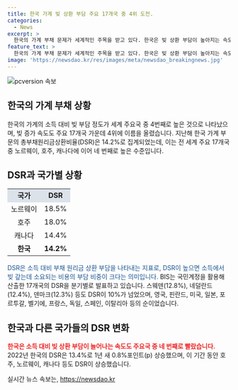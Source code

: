 ```yaml
---
title: 한국 가계 빚 상환 부담 주요 17개국 중 4위 도전.
categories:
  - News
excerpt: >
  한국의 가계 부채 문제가 세계적인 주목을 받고 있다. 한국은 빚 상환 부담이 높아지는 속도와 소득 대비 빚 부담 정도에서 주요국 중 상위권에 속한다. 국제결제은행(BIS)의 집계에 따르면 한국의 가계 부채 원리금상환비율(DSR)은 14.2%로, 노르웨이, 호주, 캐나다에 이어 4번째로 높은 수준이다. 또한, 2022년 한국의 DSR은 1년 새 0.8%p 증가한 13.4%로 나타났다. 이러한 추세는 한국의 경제 현황을 우려케 하고 있다.
feature_text: >
  한국의 가계 부채 문제가 세계적인 주목을 받고 있다. 한국은 빚 상환 부담이 높아지는 속도와 소득 대비 빚 부담 정도에서 주요국 중 상위권에 속한다. 국제결제은행(BIS)의 집계에 따르면 한국의 가계 부채 원리금상환비율(DSR)은 14.2%로, 노르웨이, 호주, 캐나다에 이어 4번째로 높은 수준이다. 또한, 2022년 한국의 DSR은 1년 새 0.8%p 증가한 13.4%로 나타났다. 이러한 추세는 한국의 경제 현황을 우려케 하고 있다.
image: 'https://newsdao.kr/res/images/meta/newsdao_breakingnews.jpg'
---
```


<p><img src="https://newsdao.kr/res/images/meta/newsdao_breakingnews.jpg" alt="pcversion 속보" /></p>

<h2 data-ke-size="size26">한국의 가계 부채 상황</h2>

<p>한국의 가계의 소득 대비 빚 부담 정도가 세계 주요국 중 4번째로 높은 것으로 나타났으며, 빚 증가 속도도 주요 17개국 가운데 4위에 이름을 올렸습니다. 지난해 한국 가계 부문의 총부채원리금상환비율(DSR)은 14.2%로 집계되었는데, 이는 전 세계 주요 17개국 중 노르웨이, 호주, 캐나다에 이어 네 번째로 높은 수준입니다.</p>

<h2 data-ke-size="size26">DSR과 국가별 상황</h2>

<table>
    <tr>
        <td style="text-align: center; background-color: #21538527;"><b>국가</b></td>
        <td style="text-align: center; background-color: #21538527;"><b>DSR</b></td>
    </tr>
    <tr>
        <td style="text-align: center;">노르웨이</td>
        <td style="text-align: center;">18.5%</td>
    </tr>
    <tr>
        <td style="text-align: center;">호주</td>
        <td style="text-align: center;">18.0%</td>
    </tr>
    <tr>
        <td style="text-align: center;">캐나다</td>
        <td style="text-align: center;">14.4%</td>
    </tr>
    <tr>
        <td style="text-align: center;"><b>한국</b></td>
        <td style="text-align: center;"><b>14.2%</b></td>
    </tr>
</table>

<p><span style="color: #1a5490;">DSR은 소득 대비 부채 원리금 상환 부담을 나타내는 지표로, DSR이 높으면 소득에서 빚 갚는데 소요되는 비용의 부담 비중이 크다는 의미입니다.</span> BIS는 국민계정을 활용해 산출한 17개국의 DSR을 분기별로 발표하고 있습니다. 스웨덴(12.8%), 네덜란드(12.4%), 덴마크(12.3%) 등도 DSR이 10%가 넘었으며, 영국, 핀란드, 미국, 일본, 포르투갈, 벨기에, 프랑스, 독일, 스페인, 이탈리아 등의 순이었습니다.</p>

<h2 data-ke-size="size26">한국과 다른 국가들의 DSR 변화</h2>

<p><b><span style="color: #ee2323;">한국은 소득 대비 빚 상환 부담이 늘어나는 속도도 주요국 중 네 번째로 빨랐습니다.</span></b> 2022년 한국의 DSR은 13.4%로 1년 새 0.8%포인트(p) 상승했으며, 이 기간 동안 호주, 노르웨이, 캐나다 등도 DSR이 상승했습니다.</p>
실시간 뉴스 속보는, <a href="https://newsdao.kr" rel="dofollow">https://newsdao.kr</a>


